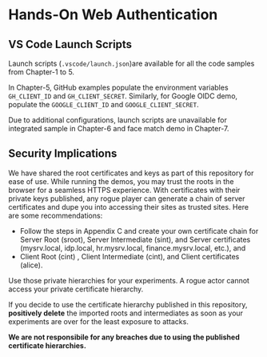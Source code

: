 # Hands-On Web Authentication

## VS Code Launch Scripts
Launch scripts (`.vscode/launch.json`)are available for all the code samples 
from Chapter-1 to 5. 

In Chapter-5, GitHub examples populate the environment variables
 `GH_CLIENT_ID` and `GH_CLIENT_SECRET`.
Similarly, for Google OIDC demo, populate the `GOOGLE_CLIENT_ID` and 
`GOOGLE_CLIENT_SECRET`.

Due to additional configurations, launch scripts are unavailable for 
integrated sample in Chapter-6 and face match demo in Chapter-7.

## Security Implications

We have shared the root certificates and keys as part of this repository for 
ease of use. While running the demos, you may trust the roots in the browser for
a seamless HTTPS experience. With certificates with their private keys 
published, any rogue player can generate a chain of server certificates and dupe
you into accessing their sites as trusted sites. Here are some recommendations:
- Follow the steps in Appendix C and create your own certificate chain for
Server Root (sroot), Server Intermediate (sint), and Server certificates 
(mysrv.local, idp.local, hr.mysrv.local, finance.mysrv.local, etc.), and
- Client Root (cint) , Client Intermediate (cint), and Client certificates 
  (alice). 

Use those private hierarchies for your experiments. A rogue actor cannot access 
your private certificate hierarchy. 

If you decide to use the certificate hierarchy published in this repository, 
__positively delete__ the imported roots and intermediates as soon as your experiments are over 
for the least exposure to attacks. 

__We are not responsibile for any breaches due to using the published certificate hierarchies.__ 
